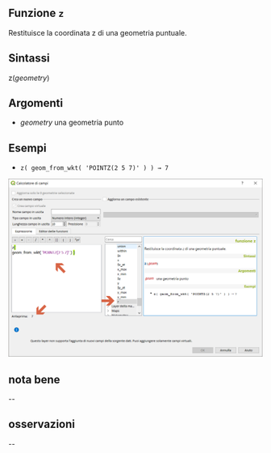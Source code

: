 ## Funzione `z`

Restituisce la coordinata z di una geometria puntuale.

## Sintassi

z(_geometry_)

## Argomenti

* _geometry_ una geometria punto

## Esempi

* `z( geom_from_wkt( 'POINTZ(2 5 7)' ) ) → 7`

<img src="/img/geometria/z/z1.png">

## nota bene

--

## osservazioni

--